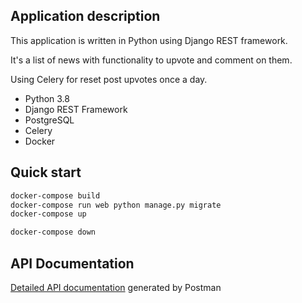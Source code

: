 ## Application description

This application is written in Python using Django REST framework.

It's a list of news with functionality to upvote and comment on them. 

Using Celery for reset post upvotes once a day.

- Python 3.8
- Django REST Framework
- PostgreSQL
- Celery
- Docker



## Quick start

```sh
docker-compose build
docker-compose run web python manage.py migrate
docker-compose up

docker-compose down
```

## API Documentation

[Detailed API documentation](https://documenter.getpostman.com/view/8690633/TVKHUvFT) generated by Postman
